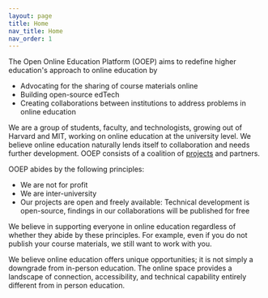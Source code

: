 ```yaml
---
layout: page
title: Home
nav_title: Home
nav_order: 1
---
```


The Open Online Education Platform (OOEP) aims to redefine higher education's approach to online education by 

* Advocating for the sharing of course materials online
* Building open-source edTech 
* Creating collaborations between institutions to address problems in online education

We are a group of students, faculty, and technologists, growing out of Harvard and MIT, working on online education at the university level. We believe online education naturally lends itself to collaboration and needs further development. OOEP consists of a coalition of [projects](https://ooep.org/projects) and partners.

OOEP abides by the following principles:

* We are not for profit
* We are inter-university
* Our projects are open and freely available: Technical development is open-source, findings in our collaborations will be published for free

We believe in supporting everyone in online education regardless of whether they abide by these principles. For example, even if you do not publish your course materials, we still want to work with you.

We believe online education offers unique opportunities; it is not simply a downgrade from in-person education. The online space provides a landscape of connection, accessibility, and technical capability entirely different from in person education. 

